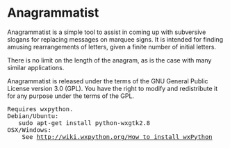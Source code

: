 Anagrammatist
=============

Anagrammatist is a simple tool to assist in coming up with
subversive slogans for replacing messages on marquee signs.
It is intended for finding amusing rearrangements of letters,
given a finite number of initial letters.

There is no limit on the length of the anagram, as is the case
with many similar applications.

Anagrammatist is released under the terms of the GNU General
Public License version 3.0 (GPL). You have the right to modify
and redistribute it for any purpose under the terms of the GPL.

<pre>
Requires wxpython.
Debian/Ubuntu:
   sudo apt-get install python-wxgtk2.8
OSX/Windows:
    See <a href="http://wiki.wxpython.org/How%20to%20install%20wxPython">http://wiki.wxpython.org/How to install wxPython</a>
</pre>
